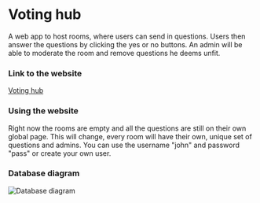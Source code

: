 # Voting hub

A web app to host rooms, where users can send in questions. Users then answer the questions by clicking the yes or no buttons. An admin will be able to moderate the room and remove questions he deems unfit.
### Link to the website

[Voting hub](https://tsoha-votinghub.herokuapp.com/)

### Using the website
Right now the rooms are empty and all the questions are still on their own global page. This will change, every room will have their own, unique set of questions and admins. You can use the username "john" and password "pass" or create your own user.

### Database diagram

![Database diagram](https://raw.githubusercontent.com/eerorant/voting-hub/master/documentation/diagram.jpg)

